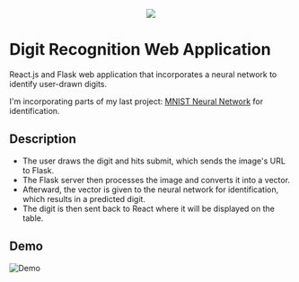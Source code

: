 <p align="center">
   <img src="https://github.com/rahulio96/Digit-Recognition-App/assets/122141535/667347f2-9a3f-47d6-9102-546f05a7bcce"/>
</p>

# Digit Recognition Web Application
React.js and Flask web application that incorporates a neural network to identify user-drawn digits.

I'm incorporating parts of my last project: [MNIST Neural Network](https://github.com/rahulio96/MNIST-Neural-Network) for identification.

## Description

- The user draws the digit and hits submit, which sends the image's URL to Flask. 
- The Flask server then processes the image and converts it into a vector. 
- Afterward, the vector is given to the neural network for identification, which results in a predicted digit.
- The digit is then sent back to React where it will be displayed on the table.

## Demo

![Demo](https://github.com/rahulio96/Digit-Recognition-App/assets/122141535/634edba7-37a9-4e94-b7be-e9b3d90a842b)
